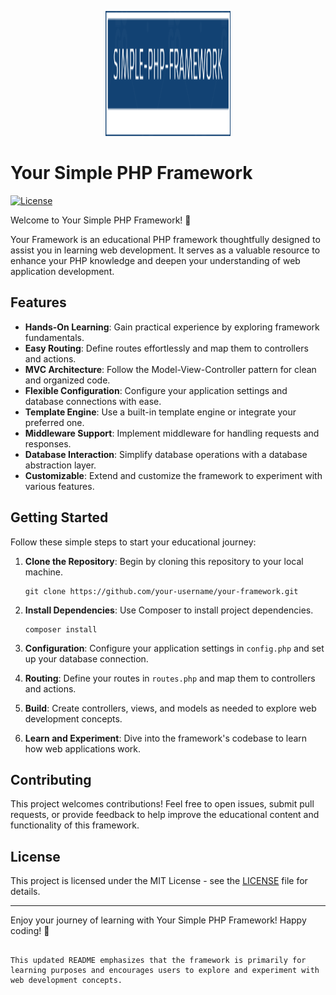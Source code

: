<p align="center">
  <img src="logo.png" alt="Framework Logo" width="200" height="200">
</p>

# Your Simple PHP Framework

[![License](https://img.shields.io/badge/license-MIT-blue.svg)](LICENSE)

Welcome to Your Simple PHP Framework! 🚀

Your Framework is an educational PHP framework thoughtfully designed to assist you in learning web development. It serves as a valuable resource to enhance your PHP knowledge and deepen your understanding of web application development.

## Features

- **Hands-On Learning**: Gain practical experience by exploring framework fundamentals.
- **Easy Routing**: Define routes effortlessly and map them to controllers and actions.
- **MVC Architecture**: Follow the Model-View-Controller pattern for clean and organized code.
- **Flexible Configuration**: Configure your application settings and database connections with ease.
- **Template Engine**: Use a built-in template engine or integrate your preferred one.
- **Middleware Support**: Implement middleware for handling requests and responses.
- **Database Interaction**: Simplify database operations with a database abstraction layer.
- **Customizable**: Extend and customize the framework to experiment with various features.

## Getting Started

Follow these simple steps to start your educational journey:

1. **Clone the Repository**: Begin by cloning this repository to your local machine.

   ```shell
   git clone https://github.com/your-username/your-framework.git
   ```

2. **Install Dependencies**: Use Composer to install project dependencies.

   ```shell
   composer install
   ```

3. **Configuration**: Configure your application settings in `config.php` and set up your database connection.

4. **Routing**: Define your routes in `routes.php` and map them to controllers and actions.

5. **Build**: Create controllers, views, and models as needed to explore web development concepts.

6. **Learn and Experiment**: Dive into the framework's codebase to learn how web applications work.


## Contributing

This project welcomes contributions! Feel free to open issues, submit pull requests, or provide feedback to help improve the educational content and functionality of this framework.

## License

This project is licensed under the MIT License - see the [LICENSE](LICENSE) file for details.

---

Enjoy your journey of learning with Your Simple PHP Framework! Happy coding! 🚀
```

This updated README emphasizes that the framework is primarily for learning purposes and encourages users to explore and experiment with web development concepts.
